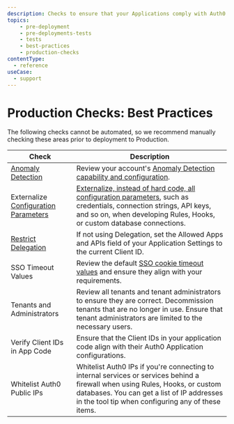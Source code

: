 ```yaml
---
description: Checks to ensure that your Applications comply with Auth0 best practices
topics:
    - pre-deployment
    - pre-deployments-tests
    - tests
    - best-practices
    - production-checks
contentType:
  - reference
useCase:
  - support
---
```


# Production Checks: Best Practices

The following checks cannot be automated, so we recommend manually checking these areas prior to deployment to Production.

| Check | Description |
| ---- | ----------- |
| [Anomaly Detection](/anomaly-detection) | Review your account's [Anomaly Detection capability and configuration](${manage_url}/#/anomaly). |
| Externalize [Configuration Parameters](/connections/database/mysql#4-add-configuration-parameters) | [Externalize, instead of hard code, all configuration parameters](${manage_url}/#/connections/database), such as credentials, connection strings, API keys, and so on, when developing Rules, Hooks, or custom database connections. |
| [Restrict Delegation](/dashboard/reference/settings-application#advanced-settings) | If not using Delegation, set the Allowed Apps and APIs field of your Application Settings to the current Client ID. |
| SSO Timeout Values | Review the default [SSO cookie timeout values](${manage_url}/#/account/advanced) and ensure they align with your requirements. |
| Tenants and Administrators | Review all tenants and tenant administrators to ensure they are correct. Decommission tenants that are no longer in use. Ensure that tenant administrators are limited to the necessary users. |
| Verify Client IDs in App Code | Ensure that the Client IDs in your application code align with their Auth0 Application configurations. |
| Whitelist Auth0 Public IPs | Whitelist Auth0 IPs if you're connecting to internal services or services behind a firewall when using Rules, Hooks, or custom databases. You can get a list of IP addresses in the tool tip when configuring any of these items. |
